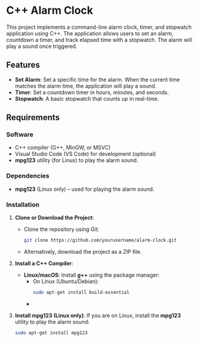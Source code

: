 # C++ Alarm Clock

This project implements a command-line alarm clock, timer, and stopwatch application using C++. The application allows users to set an alarm, countdown a timer, and track elapsed time with a stopwatch. The alarm will play a sound once triggered.

## Features
- **Set Alarm**: Set a specific time for the alarm. When the current time matches the alarm time, the application will play a sound.
- **Timer**: Set a countdown timer in hours, minutes, and seconds.
- **Stopwatch**: A basic stopwatch that counts up in real-time.

## Requirements

### Software
- C++ compiler (G++, MinGW, or MSVC)
- Visual Studio Code (VS Code) for development (optional)
- **mpg123** utility (for Linux) to play the alarm sound.

### Dependencies
- **mpg123** (Linux only) – used for playing the alarm sound.

### Installation
1. **Clone or Download the Project**:
   - Clone the repository using Git:
     ```bash
     git clone https://github.com/yourusername/alarm-clock.git
     ```
   - Alternatively, download the project as a ZIP file.

2. **Install a C++ Compiler**:
   - **Linux/macOS**: Install **g++** using the package manager:
     - On Linux (Ubuntu/Debian):
       ```bash
       sudo apt-get install build-essential
       ```
     -

3. **Install mpg123 (Linux only)**:
   If you are on Linux, install the **mpg123** utility to play the alarm sound:
   ```bash
   sudo apt-get install mpg123
